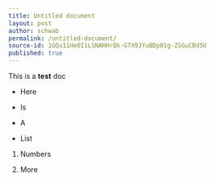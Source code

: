 ```yaml
---
title: Untitled document
layout: post
author: schwab
permalink: /untitled-document/
source-id: 1GQu11He0I1LSNAHHrQk-GTX9JYuBDp01g-ZSGuCBd5U
published: true
---
```

This is a **test** doc

* Here 

* Is

* A

* List

1. Numbers

2. More

